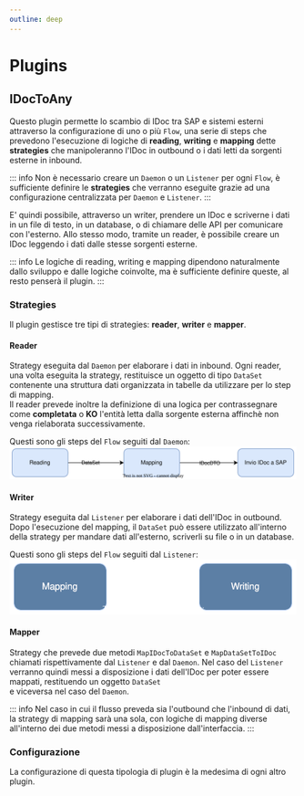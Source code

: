 ```yaml
---
outline: deep
---
```


# Plugins  

## IDocToAny  

Questo plugin permette lo scambio di IDoc tra SAP e sistemi esterni attraverso la configurazione di uno o più `Flow`, una serie di steps che prevedono l'esecuzione di logiche di **reading**, **writing** e **mapping** dette **strategies** che manipoleranno l'IDoc in outbound o i dati letti da sorgenti esterne in inbound.

::: info
Non è necessario creare un `Daemon` o un `Listener` per ogni `Flow`, è sufficiente definire le **strategies** che verranno eseguite grazie ad una configurazione centralizzata per `Daemon` e `Listener`.
:::

E' quindi possibile, attraverso un writer, prendere un IDoc e scriverne i dati in un file di testo, in un database, o di chiamare delle API per comunicare con l'esterno. Allo stesso modo, tramite un reader, è possibile creare un IDoc leggendo i dati dalle stesse sorgenti esterne.  

::: info
Le logiche di reading, writing e mapping dipendono naturalmente dallo sviluppo e dalle logiche coinvolte, ma è sufficiente definire queste, al resto penserà il plugin.
:::

### Strategies

Il plugin gestisce tre tipi di strategies: **reader**, **writer** e **mapper**.

#### Reader

Strategy eseguita dal `Daemon` per elaborare i dati in inbound. Ogni reader, una volta eseguita la strategy, restituisce un oggetto di tipo `DataSet` contenente una struttura dati organizzata in tabelle da utilizzare per lo step di mapping.  
Il reader prevede inoltre la definizione di una logica per contrassegnare come **completata** o **KO** l'entità letta dalla sorgente esterna affinchè non venga rielaborata successivamente.  

Questi sono gli steps del `Flow` seguiti dal `Daemon`:  
![Flusso Reader](../public/diagrams/IDocToAny_Reader.svg)  

#### Writer
Strategy eseguita dal `Listener` per elaborare i dati dell'IDoc in outbound. Dopo l'esecuzione del mapping, il `DataSet` può essere utilizzato all'interno della strategy per mandare dati all'esterno, scriverli su file o in un database.  

Questi sono gli steps del `Flow` seguiti dal `Listener`:  
![Flusso Writer](../public/diagrams/IDocToAny_Writer.svg)  

#### Mapper
Strategy che prevede due metodi `MapIDocToDataSet` e `MapDataSetToIDoc` chiamati rispettivamente dal `Listener` e dal `Daemon`. Nel caso del `Listener` verranno quindi messi a disposizione i dati dell'IDoc per poter essere mappati, restituendo un oggetto `DataSet`  
e viceversa nel caso del `Daemon`.  

::: info
Nel caso in cui il flusso preveda sia l'outbound che l'inbound di dati, la strategy di mapping sarà una sola, con logiche di mapping diverse all'interno dei due metodi messi a disposizione dall'interfaccia.
:::

### Configurazione

La configurazione di questa tipologia di plugin è la medesima di ogni altro plugin.